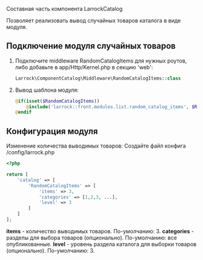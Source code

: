 Составная часть компонента LarrockCatalog

Позволяет реализовать вывод случайных товаров каталога в виде модуля.

## Подключение модуля случайных товаров
1. Подключите middleware RandomCatalogItems для нужных роутов, либо добавьте в app/Http/Kernel.php в секцию 'web': 

	```php
	Larrock\ComponentCatalog\Middleware\RandomCatalogItems::class
	```

2. Вывод шаблона модуля:
	```php
	@if(isset($RandomCatalogItems))
		@include('larrock::front.modules.list.random_catalog_items', $RandomCatalogItems)
	@endif
	```

##  Конфигурация модуля
Изменение количества выводимых товаров:
Создайте файл конфига /config/larrock.php
```php
<?php

return [
    'catalog' => [
        'RandomCatalogItems' => [
	        'items' => 3,
	        'categories' => [1,2,3, ...],
	        'level' => 3
        ]
    ]
];
```
**items** - количество выводимых товаров. По-умолчанию: 3.
**categories** - разделы для выбора товаров (опционально). По-умолчанию: все опубликованные.
**level** - уровень раздела каталога для выборки товаров (опционально). По-умолчанию: 3.